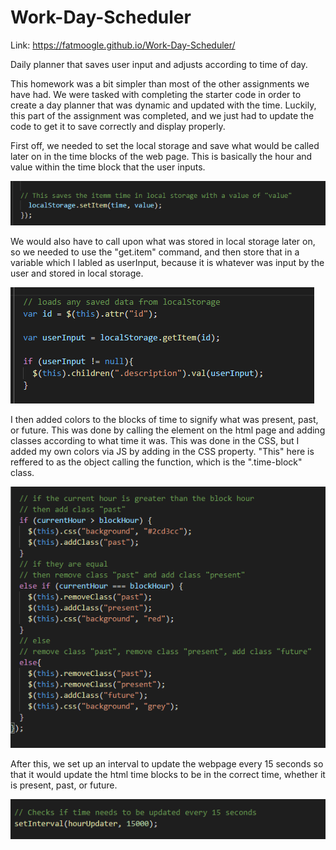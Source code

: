 # Work-Day-Scheduler

Link: https://fatmoogle.github.io/Work-Day-Scheduler/

Daily planner that saves user input and adjusts according to time of day.

This homework was a bit simpler than most of the other assignments we have had. We were tasked with completing the starter code in order to create a day planner that was dynamic and updated with the time. Luckily, this part of the assignment was completed, and we just had to update the code to get it to save correctly and display properly. 

First off, we needed to set the local storage and save what would be called later on in the time blocks of the web page. This is basically the hour and value within the time block that the user inputs. 

![](Assets/Images/setting-ls.PNG)

We would also have to call upon what was stored in local storage later on, so we needed to use the "get.item" command, and then store that in a variable which I labled as userInput, because it is whatever was input by the user and stored in local storage. 

![](Assets/Images/userInput.PNG)

I then added colors to the blocks of time to signify what was present, past, or future. This was done by calling the element on the html page and adding classes according to what time it was. This was done in the CSS, but I added my own colors via JS by adding in the CSS property. "This" here is reffered to as the object calling the function, which is the ".time-block" class.

![](Assets/Images/colors.PNG)

After this, we set up an interval to update the webpage every 15 seconds so that it would update the html time blocks to be in the correct time, whether it is present, past, or future. 

![](Assets/Images/setInterval.PNG)
